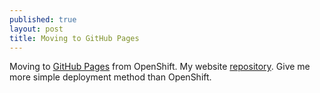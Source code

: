 ```yaml
---
published: true
layout: post
title: Moving to GitHub Pages
---
```


Moving to [GitHub Pages](http://pages.github.com) from OpenShift. My website
[repository](https://github.com/rezajatnika/rezajatnika.github.io). Give me more simple deployment 
method than OpenShift.
